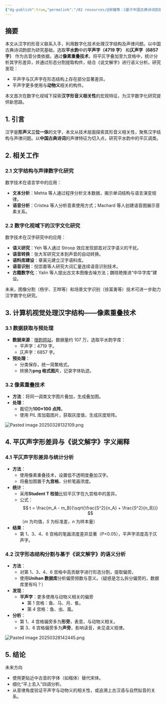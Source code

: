 ```yaml
---
{"dg-publish":true,"permalink":"/02 resources/@宋耀等：《基于中国古典诗词韵部的汉字数字化处理与形音义相关性研究》/","created":"2025-03-27T18:02:08.156+08:00","updated":"2025-03-28T14:35:47.311+08:00"}
---
```



## 摘要

本文从汉字的形音义联系入手，利用数字化技术处理汉字结构及声律问题。以中国古典诗词韵部为研究基础，选取**平水韵**中的**平声字（4719 字）** 和**仄声字（6857 字）** 作为古音分类依据。通过**像素重叠技术**，将平仄字叠加至九宫格中，统计分析其字形差异，并通过形态分割提取构件，结合《说文解字》进行语义分析。研究发现：
- 平声字与仄声字在形态结构上存在部分显著差异。
- 平声字更多使用与**动物义**相关的构件。

本文首次在数字化视域下探索**汉字形音义相关性**的宏观特征，为汉字数字化研究提供新思路。

## 1. 引言
汉字是**形声义三位一体**的文字，本文从技术层面探索其形音义相关性，聚焦汉字结构与声律问题。以**中国古典诗词**的声律特征为切入点，研究平水韵中的平仄调类。

## 2. 相关工作
### 2.1 文字结构与声律数字化研究
数字技术在语言学中的应用：
- **文本分析**：Mehta 等人通过程序分析文本数据，揭示单词结构与语言演变规律。
- **语音分析**：Cristea 等人分析音素使用方式；Machard 等人创建语音图展示音素关系。

### 2.2 数字化视域下的汉字文化研究
数字技术在汉字研究中的应用：
- **语义研究**：Yeh 等人通过 Stroop 效应发现部首对汉字语义的干扰。
- **语音转换**：张大军研究文本到声音的自动转换。
- **语料库建设**：章寅元建立汉字语料库。
- **语音识别**：倪崇嘉等人研究大词汇量连续语音识别技术。
- **古籍数字化**：Yalin 等人提出古文本图像去噪方法；魏晓艳推进“中华字库”建设。

未来，图像分割（杨宇、王晔等）和场景文字识别（徐富勇等）技术可进一步助力汉字数字化研究。

## 3. 计算机视觉处理汉字结构——像素重叠技术

### 3.1 数据获取与预处理
- **数据来源**：[搜韵网站](https://sou-yun.cn/)，数据量约 107 万，选取平水韵字库：
  - 平声字：4719 字。
  - 仄声字：6857 字。
- **预处理**：
  - 分类保存，统一简繁格式。
  - 转换为**png 格式图片**，记录字体轨迹。

### 3.2 像素重叠技术
- **方法**：将同一调类文字图片叠加，生成叠加图。
- **处理**：
  - 裁切为**100×100 点阵**。
  - 使用 PIL 库加载图片，获取灰度值，生成灰度矩阵。

![Pasted image 20250328132109.png](/img/user/09%20settings/Z%20attachment/Pasted%20image%2020250328132109.png)
## 4. 平仄声字形差异与《说文解字》字义阐释
### 4.1 平仄声字形差异与统计分析
- **方法**：
  - 使用像素重叠技术，设置低不透明度叠加汉字。
  - 将叠加图置于**九宫格**，分析笔画浓度。
- **统计**：
  - 采用**Student T 检验**比较平仄字在九宫格中的差异。
  - 公式：  
    $$ t = \frac{m_A - m_B}{\sqrt{\frac{S^2}{n_A} + \frac{S^2}{n_B}}} $$
    （$m$ 为均值，$S$ 为标准差，$n$ 为样本量）
- **结果**：
  - 第 1、3、4、6 宫格的笔画浓度差异显著（P<0.05），平声字浓度高于仄声字。

### 4.2 汉字形态结构分割与基于《说文解字》的语义分析
- **方法**：
  - 对第 1、3、4、6 宫格中高贡献字进行形态分割，提取偏旁。
  - 使用**Unihan 数据库**分析偏旁频数与意义。（疑惑是怎么拆分偏旁的，数据库里有吗？）
- **发现**：
  - **平声字**：更多使用与动物义相关的偏旁
    - 第 1 宫格：鱼、马、月、隹。
    - 第 4 宫格：鱼、虫、風。
- **分析**：
  - 第 1、4 宫格偏旁多为**形旁**，表意，与动物义相关。
  - 第 3、6 宫格偏旁多为**声旁**，影响读音，未见语义规律。

![Pasted image 20250328142445.png](/img/user/09%20settings/Z%20attachment/Pasted%20image%2020250328142445.png)
## 5. 结论
未来方向
- 使用更贴近中古音的字体（如楷体）替代宋体。
- 细化“平上去入”四调分析。
- 从音律角度验证平声字与动物义的相关性，或追溯上古汉语与自然拟音的关系。
